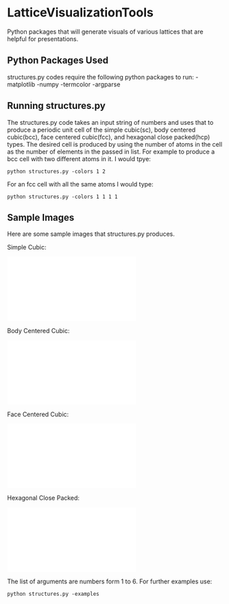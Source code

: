 # LatticeVisualizationTools

Python packages that will generate visuals of various lattices that are helpful for presentations.

## Python Packages Used

structures.py codes require the following python packages to run:
-matplotlib
-numpy
-termcolor
-argparse

## Running structures.py

The structures.py code takes an input string of numbers and uses that
to produce a periodic unit cell of the simple cubic(sc), body centered
cubic(bcc), face centered cubic(fcc), and hexagonal close packed(hcp)
types. The desired cell is produced by using the number of atoms in
the cell as the number of elements in the passed in list. For example
to produce a bcc cell with two different atoms in it. I would tpye:
```
python structures.py -colors 1 2
```

For an fcc cell with all the same atoms I would type:
```
python structures.py -colors 1 1 1 1
```

## Sample Images

Here are some sample images that structures.py produces.

Simple Cubic:

![SC cell](../master/docs/sc.pdf "sc cell sample")

Body Centered Cubic:

![BCC cell](../master/docs/bcc.pdf "bcc cell sample")

Face Centered Cubic:

![FCC cell](../master/docs/fcc.pdf "fcc cell sample")

Hexagonal Close Packed:

![HCP cell](../master/docs/hcp.pdf "hcp cell sample")

The list of arguments are numbers form 1 to 6. For further examples use:
```
python structures.py -examples
```